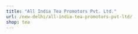 ```yaml
---
title: "All India Tea Promotors Pvt. Ltd."
url: /new-delhi/all-india-tea-promotors-pvt-ltd/
shop: tea
---
```


